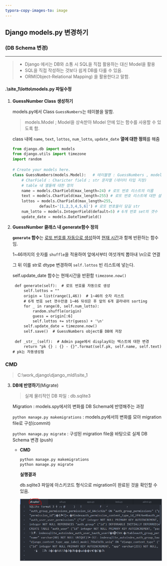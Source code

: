 ```yaml
---
typora-copy-images-to: image
---
```


## Django models.py 변경하기

### (DB Schema 변경)

---

> - Django 에서는 DB와 소통 시 SQL을 직접 활용하는 대신 Model을 활용
> - SQL을 직접 작성하는 것보다 쉽게 DB를 다룰 수 있음.
> - ORM(Object-Relational Mapping) 을 활용한다고 말함.

#### .\site_1\lotto\models.py 파일수정

1. **GuessNumber Class 생성하기**

   models.py에서 Class `GuessNumbers`는 테이블을 말함.
   
   >  models.Model ; Model을 상속받아 Model 안에 있는 함수를 사용할 수 있도록 함.
   
   class 내에 `name`, `text`, `lottos`, `num_lotto`, `update_date` **열에 대한 정의**를 해줌
   
   ```python
   from django.db import models
   from django.utils import timezone
   import random
   
   # Create your models here.
   class GuessNumbers(models.Model):   # 테이블명 : GuessNumbers , models.Model: Model을 상속받아 Model 안에 있는 함수를 사용할 수 있음
       # CharField : Charicter field ; str 문자열 (데이터 타입 지정)
       # table 내 열들에 대한 정의
       name = models.CharField(max_length=24) # 로또 번호 리스트의 이름
       text = models.CharField(max_length=255) # 로또 번호 리스트에 대한 설명
       lottos = models.CharField(max_length=255,
               default='[1,2,3,4,5,6]') # 로또 번호들이 담길 str
       num_lotto = models.IntegerField(default=5) # 6개 번호 set의 갯수
       update_date = models.DateTimeField()
   ```

2. **GuessNumber 클래스 내 generate함수 정의**

   **`generate` 함수**는 <u>로또 번호를 자동으로 생성</u>하여 <u>현재 시간</u>과 함께 반환하는 함수임.

   1~46까지의 숫자를 `shuffle`을 적용하여 앞에서부터 여섯개씩 뽑아내 \n으로 연결

   그 뒤 이를 str로 dtype 변경하여 `self.lottos` 빈 리스트에 넣는다.

   self.update_date 함수는 현재시간을 반환함 `timezone.now()`

   ```shell
    def generate(self):  # 로또 번호를 자동으로 생성
        self.lottos = ""
        origin = list(range(1,46))  # 1~46의 숫자 리스트
        # 6개 번호 set 갯수만큼 1~46 뒤섞은 후 앞의 6개 골라내어 sorting
        for _ in range(0, self.num_lotto):
            random.shuffle(origin)
            guess = origin[:6]
            self.lottos += str(guess) + '\n'
        self.update_date = timezone.now()
        self.save()  # GuessNumbers object를 DB에 저장

    def _str__(self):  # Admin page에서 display되는 텍스트에 대한 변경
        return "pk {} : {} - {}".format(self.pk, self.name, self.text) # pk는 자동생성됨
   ```

   

### CMD 

> C:\work_django\django_mldl\site_1

3. **DB에 반영하기**(Migrate)

   > 실제 물리적인 DB 파일 : db.sqlite3

   Migration : models.spy에서의 변화를 DB Schema에 반영해주는 과정

   `python manage.py makemigrations` : models.py에서의 변화를 모아 migration file로 구성(commit)

   `python manage.py migrate` : 구성된 migration file을 바탕으로 실제 DB Schema 변경 (push)

   - **CMD**

     ```shell
     python manage.py makemigrations
     python manage.py migrate
     ```

     **실행결과**

     db.sqlite3 파일에 아스키코드 형식으로 migration이 완료된 것을 확인할 수 있음.

     ![image-20200211193744774](image/image-20200211193744774.png)

